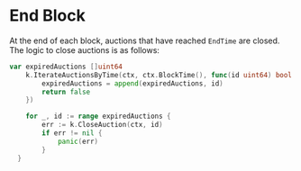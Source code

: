 # End Block

At the end of each block, auctions that have reached `EndTime` are closed. The logic to close auctions is as follows:

```go
var expiredAuctions []uint64
	k.IterateAuctionsByTime(ctx, ctx.BlockTime(), func(id uint64) bool {
		expiredAuctions = append(expiredAuctions, id)
		return false
	})

	for _, id := range expiredAuctions {
		err := k.CloseAuction(ctx, id)
		if err != nil {
			panic(err)
		}
  }
```
